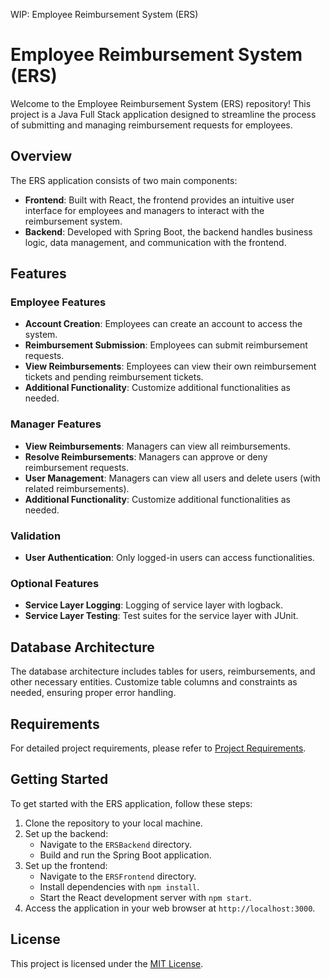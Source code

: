 WIP: Employee Reimbursement System (ERS)
# Employee Reimbursement System (ERS)

Welcome to the Employee Reimbursement System (ERS) repository! This project is a Java Full Stack application designed to streamline the process of submitting and managing reimbursement requests for employees.

## Overview

The ERS application consists of two main components:
- **Frontend**: Built with React, the frontend provides an intuitive user interface for employees and managers to interact with the reimbursement system.
- **Backend**: Developed with Spring Boot, the backend handles business logic, data management, and communication with the frontend.

## Features

### Employee Features
- **Account Creation**: Employees can create an account to access the system.
- **Reimbursement Submission**: Employees can submit reimbursement requests.
- **View Reimbursements**: Employees can view their own reimbursement tickets and pending reimbursement tickets.
- **Additional Functionality**: Customize additional functionalities as needed.

### Manager Features
- **View Reimbursements**: Managers can view all reimbursements.
- **Resolve Reimbursements**: Managers can approve or deny reimbursement requests.
- **User Management**: Managers can view all users and delete users (with related reimbursements).
- **Additional Functionality**: Customize additional functionalities as needed.

### Validation
- **User Authentication**: Only logged-in users can access functionalities.

### Optional Features
- **Service Layer Logging**: Logging of service layer with logback.
- **Service Layer Testing**: Test suites for the service layer with JUnit.

## Database Architecture

The database architecture includes tables for users, reimbursements, and other necessary entities. Customize table columns and constraints as needed, ensuring proper error handling.

## Requirements

For detailed project requirements, please refer to [Project Requirements](requirements.md).

## Getting Started

To get started with the ERS application, follow these steps:

1. Clone the repository to your local machine.
2. Set up the backend:
   - Navigate to the `ERSBackend` directory.
   - Build and run the Spring Boot application.
3. Set up the frontend:
   - Navigate to the `ERSFrontend` directory.
   - Install dependencies with `npm install`.
   - Start the React development server with `npm start`.
4. Access the application in your web browser at `http://localhost:3000`.

## License

This project is licensed under the [MIT License](https://opensource.org/license/mit).
